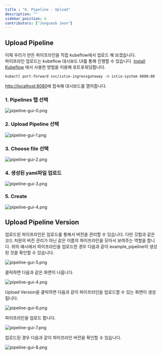 ```yaml
---
title : "6. Pipeline - Upload"
description: ""
sidebar_position: 6
contributors: ["Jongseob Jeon"]
---
```


## Upload Pipeline

이제 우리가 만든 파이프라인을 직접 kubeflow에서 업로드 해 보겠습니다.  
파이프라인 업로드는 kubeflow 대시보드 UI를 통해 진행할 수 있습니다.
[Install Kubeflow](../setup-components/install-components-kf.md#정상-설치-확인) 에서 사용한 방법을 이용해 포트포워딩합니다.

```text
kubectl port-forward svc/istio-ingressgateway -n istio-system 8080:80
```

[http://localhost:8080](http://localhost:8080)에 접속해 대시보드를 열어줍니다.

### 1. Pipelines 탭 선택

![pipeline-gui-0.png](./img/pipeline-gui-0.png)

### 2. Upload Pipeline 선택

![pipeline-gui-1.png](./img/pipeline-gui-1.png)

### 3. Choose file 선택

![pipeline-gui-2.png](./img/pipeline-gui-2.png)

### 4. 생성된 yaml파일 업로드

![pipeline-gui-3.png](./img/pipeline-gui-3.png)

### 5. Create

![pipeline-gui-4.png](./img/pipeline-gui-4.png)

## Upload Pipeline Version

업로드된 파이프라인은 업로드를 통해서 버전을 관리할 수 있습니다. 다만 깃헙과 같은 코드 차원의 버전 관리가 아닌 같은 이름의 파이프라인을 모아서 보여주는 역할을 합니다.
위의 예시에서 파이프라인을 업로드한 경우 다음과 같이 example_pipeline이 생성된 것을 확인할 수 있습니다.

![pipeline-gui-5.png](./img/pipeline-gui-5.png)

클릭하면 다음과 같은 화면이 나옵니다.

![pipeline-gui-4.png](./img/pipeline-gui-4.png)

Upload Version을 클릭하면 다음과 같이 파이프라인을 업로드할 수 있는 화면이 생성됩니다.

![pipeline-gui-6.png](./img/pipeline-gui-6.png)

파이프라인을 업로드 합니다.

![pipeline-gui-7.png](./img/pipeline-gui-7.png)

업로드된 경우 다음과 같이 파이프라인 버전을 확인할 수 있습니다.

![pipeline-gui-8.png](./img/pipeline-gui-8.png)
